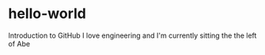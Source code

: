 # hello-world
Introduction to GitHub
I love engineering and I'm currently sitting the the left of Abe

